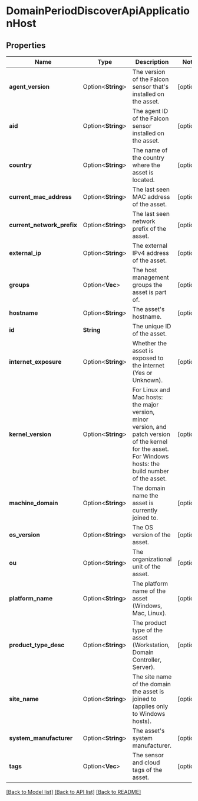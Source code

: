 # DomainPeriodDiscoverApiApplicationHost

## Properties

Name | Type | Description | Notes
------------ | ------------- | ------------- | -------------
**agent_version** | Option<**String**> | The version of the Falcon sensor that's installed on the asset. | [optional]
**aid** | Option<**String**> | The agent ID of the Falcon sensor installed on the asset. | [optional]
**country** | Option<**String**> | The name of the country where the asset is located. | [optional]
**current_mac_address** | Option<**String**> | The last seen MAC address of the asset. | [optional]
**current_network_prefix** | Option<**String**> | The last seen network prefix of the asset. | [optional]
**external_ip** | Option<**String**> | The external IPv4 address of the asset. | [optional]
**groups** | Option<**Vec<String>**> | The host management groups the asset is part of. | [optional]
**hostname** | Option<**String**> | The asset's hostname. | [optional]
**id** | **String** | The unique ID of the asset. | 
**internet_exposure** | Option<**String**> | Whether the asset is exposed to the internet (Yes or Unknown). | [optional]
**kernel_version** | Option<**String**> | For Linux and Mac hosts: the major version, minor version, and patch version of the kernel for the asset. For Windows hosts: the build number of the asset. | [optional]
**machine_domain** | Option<**String**> | The domain name the asset is currently joined to. | [optional]
**os_version** | Option<**String**> | The OS version of the asset. | [optional]
**ou** | Option<**String**> | The organizational unit of the asset. | [optional]
**platform_name** | Option<**String**> | The platform name of the asset (Windows, Mac, Linux). | [optional]
**product_type_desc** | Option<**String**> | The product type of the asset (Workstation, Domain Controller, Server). | [optional]
**site_name** | Option<**String**> | The site name of the domain the asset is joined to (applies only to Windows hosts). | [optional]
**system_manufacturer** | Option<**String**> | The asset's system manufacturer. | [optional]
**tags** | Option<**Vec<String>**> | The sensor and cloud tags of the asset. | [optional]

[[Back to Model list]](../README.md#documentation-for-models) [[Back to API list]](../README.md#documentation-for-api-endpoints) [[Back to README]](../README.md)


